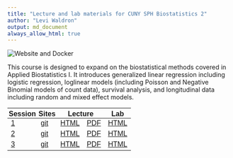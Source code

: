 ```yaml
---
title: "Lecture and lab materials for CUNY SPH Biostatistics 2"
author: "Levi Waldron"
output: md_document
always_allow_html: true
---
```




<!-- badges: start -->
![Website and Docker](https://github.com/waldronbios2/cunybios2/workflows/Website%20and%20Docker/badge.svg)
<!-- badges: end -->

This course is designed to expand on the biostatistical methods
covered in Applied Biostatistics I. It introduces generalized linear
regression including logistic regression, loglinear models (including
Poisson and Negative Binomial models of count data), survival
analysis, and longitudinal data including random and mixed effect
models.

<table class=" lightable-classic-2 table table-striped" style='font-family: "Arial Narrow", "Source Sans Pro", sans-serif; margin-left: auto; margin-right: auto; width: auto !important; margin-left: auto; margin-right: auto;'>
<thead><tr>
<th style="padding-bottom:0; padding-left:3px;padding-right:3px;text-align: center; " colspan="1"><div style="border-bottom: 1px solid #111111; margin-bottom: -1px; ">Session</div></th>
<th style="padding-bottom:0; padding-left:3px;padding-right:3px;text-align: center; " colspan="1"><div style="border-bottom: 1px solid #111111; margin-bottom: -1px; ">Sites</div></th>
<th style="padding-bottom:0; padding-left:3px;padding-right:3px;text-align: center; " colspan="2"><div style="border-bottom: 1px solid #111111; margin-bottom: -1px; ">Lecture</div></th>
<th style="padding-bottom:0; padding-left:3px;padding-right:3px;text-align: center; " colspan="1"><div style="border-bottom: 1px solid #111111; margin-bottom: -1px; ">Lab</div></th>
</tr></thead>
<tbody>
  <tr>
   <td style="text-align:left;"> <a href="https://waldronbios2.github.io/session1" style="     " data-toggle="tooltip" data-container="body" data-placement="right" title="Multiple linear regression review">1</a> </td>
   <td style="text-align:left;"> <a href="https://github.com/waldronbios2/session1.git" style="     " data-toggle="tooltip" data-container="body" data-placement="right" title="use for git clone">git</a> </td>
   <td style="text-align:left;"> <a href="https://waldronbios2.github.io/session1/articles/session_lecture.html" style="     " data-toggle="tooltip" data-container="body" data-placement="right" title="lecture notes in HTML">HTML</a> </td>
   <td style="text-align:left;"> <a href="https://waldronbios2.github.io/session1/articles/session_lecture.pdf" style="     " data-toggle="tooltip" data-container="body" data-placement="right" title="lecture notes in PDF">PDF</a> </td>
   <td style="text-align:left;"> <a href="https://waldronbios2.github.io/session1/articles/session_lab.html" style="     " data-toggle="tooltip" data-container="body" data-placement="right" title="lab notes in HTML">HTML</a> </td>
  </tr>
  <tr>
   <td style="text-align:left;"> <a href="https://waldronbios2.github.io/session2" style="     " data-toggle="tooltip" data-container="body" data-placement="right" title="Linear and logistic regression as generalized linear models (GLMs).">2</a> </td>
   <td style="text-align:left;"> <a href="https://github.com/waldronbios2/session2.git" style="     " data-toggle="tooltip" data-container="body" data-placement="right" title="use for git clone">git</a> </td>
   <td style="text-align:left;"> <a href="https://waldronbios2.github.io/session2/articles/session_lecture.html" style="     " data-toggle="tooltip" data-container="body" data-placement="right" title="lecture notes in HTML">HTML</a> </td>
   <td style="text-align:left;"> <a href="https://waldronbios2.github.io/session2/articles/session_lecture.pdf" style="     " data-toggle="tooltip" data-container="body" data-placement="right" title="lecture notes in PDF">PDF</a> </td>
   <td style="text-align:left;"> <a href="https://waldronbios2.github.io/session2/articles/session_lab.html" style="     " data-toggle="tooltip" data-container="body" data-placement="right" title="lab notes in HTML">HTML</a> </td>
  </tr>
  <tr>
   <td style="text-align:left;"> <a href="https://waldronbios2.github.io/session3" style="     " data-toggle="tooltip" data-container="body" data-placement="right" title="Regression coefficients and model matrices">3</a> </td>
   <td style="text-align:left;"> <a href="https://github.com/waldronbios2/session3.git" style="     " data-toggle="tooltip" data-container="body" data-placement="right" title="use for git clone">git</a> </td>
   <td style="text-align:left;"> <a href="https://waldronbios2.github.io/session3/articles/session_lecture.html" style="     " data-toggle="tooltip" data-container="body" data-placement="right" title="lecture notes in HTML">HTML</a> </td>
   <td style="text-align:left;"> <a href="https://waldronbios2.github.io/session3/articles/session_lecture.pdf" style="     " data-toggle="tooltip" data-container="body" data-placement="right" title="lecture notes in PDF">PDF</a> </td>
   <td style="text-align:left;"> <a href="https://waldronbios2.github.io/session3/articles/session_lab.html" style="     " data-toggle="tooltip" data-container="body" data-placement="right" title="lab notes in HTML">HTML</a> </td>
  </tr>
</tbody>
</table>
